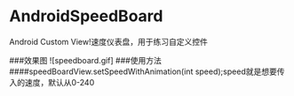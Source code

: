 # AndroidSpeedBoard
Android Custom View!速度仪表盘，用于练习自定义控件

###效果图
![speedboard.gif]
###使用方法
####speedBoardView.setSpeedWithAnimation(int speed);speed就是想要传入的速度，默认从0-240
